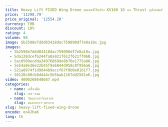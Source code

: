 ```yaml
---
title: Heavy Lift FIXED Wing Drone มอเตอร์ไร้แปรง KV160 10 กก Thrust อุปกรณ์เสริม UAV มอเตอร์เครื่องยนต์สําหรับ Vtol Aerial Survey Fix-Wing UAV
price: '11298.79'
price_original: '12554.20'
currency: THB
discount: 10%
rating: 4
volume: 98
image: Sb2598e7ddd03418dac759090df7e8a10x.jpg
images:
  - Sb2598e7ddd03418dac759090df7e8a10x.jpg
  - Sda128dcefb244fa0a921f612f621ff06B.jpg
  - Sac0509ecdda34976869de8b76e1775a8K.jpg
  - Se54a0e36e22b45f9a6844d950c8f956a6.jpg
  - S21a8974f1d9d44b9accf67f0b0e01b1f7.jpg
  - S0120c80cb8dd44c5b5bab1167dd2561eK.jpg
video: 4000268648687.mp4
categories:
  - name: เครื่องมือ
    slug: เคร-องม
  - name: วัดและการวิเคราะห์
    slug: ดและการว-เคราะห
slug: heavy-lift-fixed-wing-drone
encode: oo4JhaK
lang: th
---
```

  